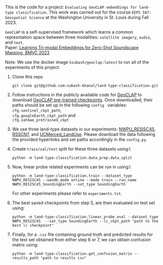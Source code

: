 This is the code for a project: `Evaluating GeoCLAP embeddings for land-type classification`. This work was carried out for the course `EEPS 587: Geospatial Science` at the Washington University in St. Louis during Fall 2023. 

`GeoCLAP` is a self-supervised framework which learns a common represntation space between three modalities: `satellite imagery`, `audio`, and `text`.\
Paper: [Learning Tri-modal Embeddings for Zero-Shot Soundscape Mapping, BMVC 2023](https://arxiv.org/abs/2309.10667)


Note:  We use the docker image `ksubash/geoclap:latest` to run all of the experiments of this project.
1. Clone this repo
    ```
    git clone git@github.com:subash-khanal/land-type-classification.git
    ```

2. Follow instructions in the publicly available code for [GeoCLAP](https://github.com/mvrl/geoclap.git) to download [GeoCLAP pre-trained checkpoints](https://drive.google.com/drive/folders/1Qgh9TNuZ3VZjf6Y6ffMcX5WXL6AHzerP?usp=share_link). Once downloaded, their paths should be set up in the following `config ` variables:\
   `cfg.sentinel_ckpt_path`,\
   `cfg.googleEarth_ckpt_path` and \
   `cfg.satmae_pretrained_ckpt`

3. We use three land-type datasets in our experiments: [NWPU_RESISC45](https://figshare.com/articles/dataset/NWPU-RESISC45_Dataset_with_12_classes/16674166
), [RSSCN7](https://github.com/palewithout/RSSCN7), and [UCMerced_LandUse](http://weegee.vision.ucmerced.edu/datasets/landuse.html). Please download the data following the provided hyperlinks and set paths accordingly in the `config.py`.

4. Create `train/val/test` split for these three datasets using:\
    ```
    python -m land-type-classification.data_prep.data_split
    ```

5. Now, linear probe related experiments can be run in using:\
    ```
    python -m land-type-classification.train --dataset_type NWPU_RESISC45 --wandb_mode online --mode train --run_name NWPU_RESISC45_SoundingEarth --sat_type SoundingEarth
    ```

    For other experiments please refer to `experiments.txt`.

6. The best saved checkpoints from step $5$, are then evaluated on test set using:
    ```
    python -m land-type-classification.linear_probe_eval --dataset_type NWPU_RESISC45  --sat_type SoundingEarth --lc_ckpt_path "path to the best lc checkpoint"
    ```

7. Finally, for a `.csv` file containing ground truth and predicted results for the test set obtained from either step $6$ or $7$, we can obtain confusion matrix using:

    ```
    python -m land-type-classification.get_confusion_matrix --results_path "path to results csv"
    ```